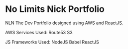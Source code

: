 # No Limits Nick Portfolio
NLN The Dev
Portfolio designed using AWS and ReactJS.

AWS Services Used:
Route53
S3

JS Frameworks Used:
NodeJS
Babel
ReactJS